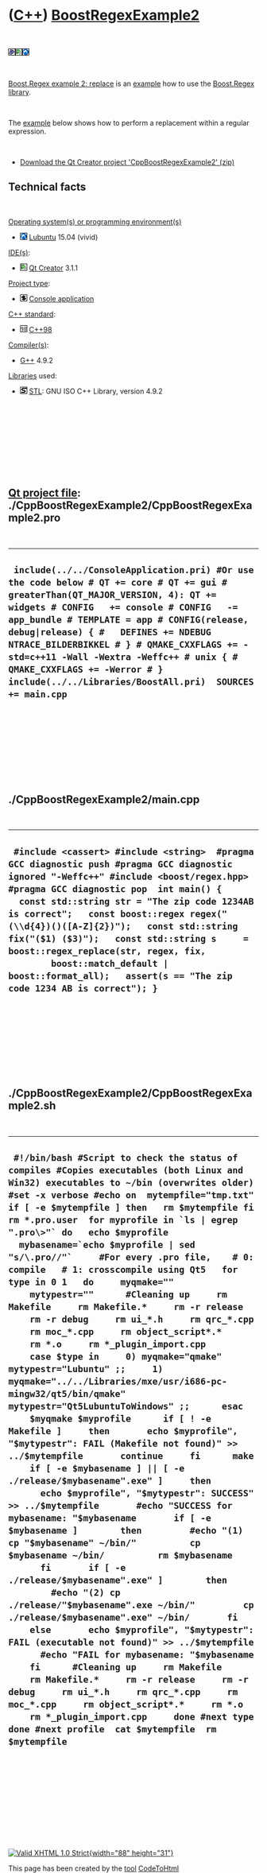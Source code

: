 



 

 

 

 

 

([C++](Cpp.htm)) [BoostRegexExample2](CppBoostRegexExample2.htm)
================================================================

 

![Boost](PicBoost.png)![Qt
Creator](PicQtCreator.png)![Lubuntu](PicLubuntu.png)

 

[Boost.Regex example 2: replace](CppBoostRegexExample2.htm) is an
[example](CppExample.htm) how to use the
[Boost.Regex](CppBoostRegex.htm) [library](CppLibrary.htm).

 

The [example](CppExample.htm) below shows how to perform a replacement
within a regular expression.

 

-   [Download the Qt Creator project
    'CppBoostRegexExample2' (zip)](CppBoostRegexExample2.zip)

Technical facts
---------------

 

[Operating system(s) or programming environment(s)](CppOs.htm)

-   ![Lubuntu](PicLubuntu.png) [Lubuntu](CppLubuntu.htm) 15.04 (vivid)

[IDE(s)](CppIde.htm):

-   ![Qt Creator](PicQtCreator.png) [Qt Creator](CppQtCreator.htm) 3.1.1

[Project type](CppQtProjectType.htm):

-   ![console](PicConsole.png) [Console
    application](CppConsoleApplication.htm)

[C++ standard](CppStandard.htm):

-   ![C++98](PicCpp98.png) [C++98](Cpp98.htm)

[Compiler(s)](CppCompiler.htm):

-   [G++](CppGpp.htm) 4.9.2

[Libraries](CppLibrary.htm) used:

-   ![STL](PicStl.png) [STL](CppStl.htm): GNU ISO C++ Library, version
    4.9.2

 

 

 

 

 

[Qt project file](CppQtProjectFile.htm): ./CppBoostRegexExample2/CppBoostRegexExample2.pro
------------------------------------------------------------------------------------------

 

  ----------------------------------------------------------------------------------------------------------------------------------------------------------------------------------------------------------------------------------------------------------------------------------------------------------------------------------------------------------------------------------------------------------------------------------------------------------
  ` include(../../ConsoleApplication.pri) #Or use the code below # QT += core # QT += gui # greaterThan(QT_MAJOR_VERSION, 4): QT += widgets # CONFIG   += console # CONFIG   -= app_bundle # TEMPLATE = app # CONFIG(release, debug|release) { #   DEFINES += NDEBUG NTRACE_BILDERBIKKEL # } # QMAKE_CXXFLAGS += -std=c++11 -Wall -Wextra -Weffc++ # unix { #   QMAKE_CXXFLAGS += -Werror # }  include(../../Libraries/BoostAll.pri)  SOURCES += main.cpp`
  ----------------------------------------------------------------------------------------------------------------------------------------------------------------------------------------------------------------------------------------------------------------------------------------------------------------------------------------------------------------------------------------------------------------------------------------------------------

 

 

 

 

 

./CppBoostRegexExample2/main.cpp
--------------------------------

 

  -------------------------------------------------------------------------------------------------------------------------------------------------------------------------------------------------------------------------------------------------------------------------------------------------------------------------------------------------------------------------------------------------------------------------------------------------------------------------------------------------------------------
  ` #include <cassert> #include <string>  #pragma GCC diagnostic push #pragma GCC diagnostic ignored "-Weffc++" #include <boost/regex.hpp> #pragma GCC diagnostic pop  int main() {   const std::string str = "The zip code 1234AB is correct";   const boost::regex regex("(\\d{4})()([A-Z]{2})");   const std::string fix("($1) ($3)");   const std::string s     = boost::regex_replace(str, regex, fix,         boost::match_default | boost::format_all);   assert(s == "The zip code 1234 AB is correct"); }`
  -------------------------------------------------------------------------------------------------------------------------------------------------------------------------------------------------------------------------------------------------------------------------------------------------------------------------------------------------------------------------------------------------------------------------------------------------------------------------------------------------------------------

 

 

 

 

 

./CppBoostRegexExample2/CppBoostRegexExample2.sh
------------------------------------------------

 

  ----------------------------------------------------------------------------------------------------------------------------------------------------------------------------------------------------------------------------------------------------------------------------------------------------------------------------------------------------------------------------------------------------------------------------------------------------------------------------------------------------------------------------------------------------------------------------------------------------------------------------------------------------------------------------------------------------------------------------------------------------------------------------------------------------------------------------------------------------------------------------------------------------------------------------------------------------------------------------------------------------------------------------------------------------------------------------------------------------------------------------------------------------------------------------------------------------------------------------------------------------------------------------------------------------------------------------------------------------------------------------------------------------------------------------------------------------------------------------------------------------------------------------------------------------------------------------------------------------------------------------------------------------------------------------------------------------------------------------------------------------------------------------------------------------------------------------------------------------------------------------------------------------------------------------------------------------------------------------------------------------------------------------------------------
  ``  #!/bin/bash #Script to check the status of compiles #Copies executables (both Linux and Win32) executables to ~/bin (overwrites older) #set -x verbose #echo on  mytempfile="tmp.txt" if [ -e $mytempfile ] then   rm $mytempfile fi  rm *.pro.user  for myprofile in `ls | egrep ".pro\>"` do   echo $myprofile   mybasename=`echo $myprofile | sed "s/\.pro//"`     #For every .pro file,    # 0: compile   # 1: crosscompile using Qt5   for type in 0 1   do     myqmake=""     mytypestr=""      #Cleaning up     rm Makefile     rm Makefile.*     rm -r release     rm -r debug     rm ui_*.h     rm qrc_*.cpp     rm moc_*.cpp     rm object_script*.*     rm *.o     rm *_plugin_import.cpp      case $type in     0) myqmake="qmake" mytypestr="Lubuntu" ;;     1) myqmake="../../Libraries/mxe/usr/i686-pc-mingw32/qt5/bin/qmake" mytypestr="Qt5LubuntuToWindows" ;;      esac      $myqmake $myprofile      if [ ! -e Makefile ]     then       echo $myprofile", "$mytypestr": FAIL (Makefile not found)" >> ../$mytempfile       continue     fi      make       if [ -e $mybasename ] || [ -e ./release/$mybasename".exe" ]     then       echo $myprofile", "$mytypestr": SUCCESS" >> ../$mytempfile       #echo "SUCCESS for mybasename: "$mybasename       if [ -e $mybasename ]        then         #echo "(1) cp "$mybasename" ~/bin/"          cp $mybasename ~/bin/          rm $mybasename       fi       if [ -e ./release/$mybasename".exe" ]        then          #echo "(2) cp ./release/"$mybasename".exe ~/bin/"         cp ./release/$mybasename".exe" ~/bin/       fi     else       echo $myprofile", "$mytypestr": FAIL (executable not found)" >> ../$mytempfile       #echo "FAIL for mybasename: "$mybasename     fi      #Cleaning up     rm Makefile     rm Makefile.*     rm -r release     rm -r debug     rm ui_*.h     rm qrc_*.cpp     rm moc_*.cpp     rm object_script*.*     rm *.o     rm *_plugin_import.cpp     done #next type  done #next profile  cat $mytempfile  rm $mytempfile ``
  ----------------------------------------------------------------------------------------------------------------------------------------------------------------------------------------------------------------------------------------------------------------------------------------------------------------------------------------------------------------------------------------------------------------------------------------------------------------------------------------------------------------------------------------------------------------------------------------------------------------------------------------------------------------------------------------------------------------------------------------------------------------------------------------------------------------------------------------------------------------------------------------------------------------------------------------------------------------------------------------------------------------------------------------------------------------------------------------------------------------------------------------------------------------------------------------------------------------------------------------------------------------------------------------------------------------------------------------------------------------------------------------------------------------------------------------------------------------------------------------------------------------------------------------------------------------------------------------------------------------------------------------------------------------------------------------------------------------------------------------------------------------------------------------------------------------------------------------------------------------------------------------------------------------------------------------------------------------------------------------------------------------------------------------------

 

 

 

 

 





 

[![Valid XHTML 1.0 Strict](valid-xhtml10.png){width="88"
height="31"}](http://validator.w3.org/check?uri=referer)

This page has been created by the [tool](Tools.htm)
[CodeToHtml](ToolCodeToHtml.htm)
